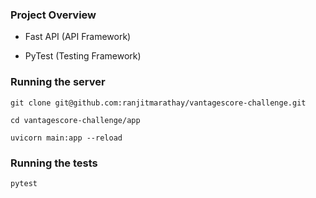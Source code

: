 ### Project Overview

* Fast API (API Framework)

* PyTest (Testing Framework)

### Running the server

  `git clone git@github.com:ranjitmarathay/vantagescore-challenge.git`

  `cd vantagescore-challenge/app`

  `uvicorn main:app --reload`


### Running the tests

  `pytest`

